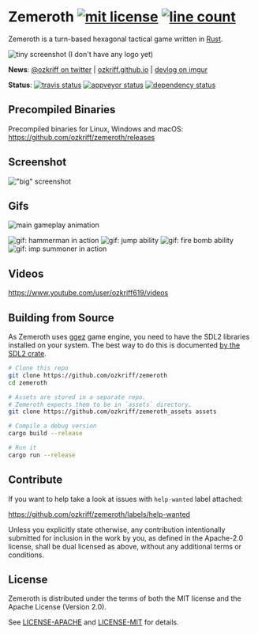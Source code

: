 # Zemeroth [![mit license][img_license]](#license) [![line count][img_loc]][loc]

[img_license]: https://img.shields.io/badge/License-MIT_or_Apache_2.0-blue.svg
[img_loc]: https://tokei.rs/b1/github/ozkriff/zemeroth

Zemeroth is a turn-based hexagonal tactical game written in [Rust].

[Rust]: https://www.rust-lang.org

![tiny screenshot (I don't have any logo yet)](https://i.imgur.com/uOwrmIV.png)

**News**: [@ozkriff on twitter](https://twitter.com/ozkriff) |
[ozkriff.github.io](https://ozkriff.github.io) |
[devlog on imgur](https://imgur.com/a/SMVqO)

**Status**:
[![travis status][img_travis-ci]][travis-ci]
[![appveyor status][img_appveyor-ci]][appveyor-ci]
[![dependency status][img_deps-rs]][deps-rs]

[img_travis-ci]: https://img.shields.io/travis/ozkriff/zemeroth/master.svg?label=Linux|OSX
[img_appveyor-ci]: https://img.shields.io/appveyor/ci/ozkriff/zemeroth.svg?label=Windows
[img_deps-rs]: https://deps.rs/repo/github/ozkriff/zemeroth/status.svg

[loc]: https://github.com/Aaronepower/tokei
[travis-ci]: https://travis-ci.org/ozkriff/zemeroth
[appveyor-ci]: https://ci.appveyor.com/project/ozkriff/zemeroth
[deps-rs]: https://deps.rs/repo/github/ozkriff/zemeroth

## Precompiled Binaries

Precompiled binaries for Linux, Windows and macOS:
<https://github.com/ozkriff/zemeroth/releases>

## Screenshot

!["big" screenshot](https://i.imgur.com/wMG3KkA.png)

## Gifs

![main gameplay animation](https://i.imgur.com/R298zUm.gif)

![gif: hammerman in action](https://i.imgur.com/mTTrWHu.gif)
![gif: jump ability](https://i.imgur.com/2dR278L.gif)
![gif: fire bomb ability](https://i.imgur.com/wZZdlXs.gif)
![gif: imp summoner in action](https://i.imgur.com/1shTV2q.gif)

## Videos

<https://www.youtube.com/user/ozkriff619/videos>

## Building from Source

As Zemeroth uses [ggez] game engine,
you need to have the SDL2 libraries installed on your system.
The best way to do this is documented [by the SDL2 crate][install sdl2].

[ggez]: https://github.com/ggez/ggez
[install sdl2]: https://github.com/AngryLawyer/rust-sdl2#user-content-requirements

```bash
# Clone this repo
git clone https://github.com/ozkriff/zemeroth
cd zemeroth

# Assets are stored in a separate repo.
# Zemeroth expects them to be in `assets` directory.
git clone https://github.com/ozkriff/zemeroth_assets assets

# Compile a debug version
cargo build --release

# Run it
cargo run --release
```


## Contribute

If you want to help take a look at issues with `help-wanted` label attached:

<https://github.com/ozkriff/zemeroth/labels/help-wanted>

Unless you explicitly state otherwise, any contribution intentionally submitted
for inclusion in the work by you, as defined in the Apache-2.0 license,
shall be dual licensed as above, without any additional terms or conditions.

## License

Zemeroth is distributed under the terms of both
the MIT license and the Apache License (Version 2.0).

See [LICENSE-APACHE] and [LICENSE-MIT] for details.

[LICENSE-MIT]: LICENSE-MIT
[LICENSE-APACHE]: LICENSE-APACHE
